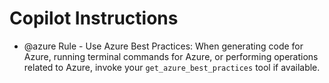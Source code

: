 # Copilot Instructions

- @azure Rule - Use Azure Best Practices: When generating code for Azure, running terminal commands for Azure, or performing operations related to Azure, invoke your `get_azure_best_practices` tool if available.
